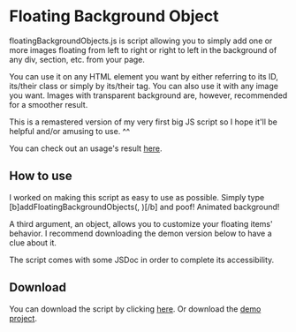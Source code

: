 # Floating Background Object

floatingBackgroundObjects.js is script allowing you to simply add one or more images floating from left to right or right to left in the background of any div, section, etc. from your page.

You can use it on any HTML element you want by either referring to its ID, its/their class or simply by its/their tag.
You can also use it with any image you want. Images with transparent background are, however, recommended for a smoother result.

This is a remastered version of my very first big JS script so I hope it'll be helpful and/or amusing to use. ^^

You can check out an usage's result [here](https://naorimsenchai.github.io/floatingBackgroundObjects/).

## How to use

I worked on making this script as easy to use as possible.
Simply type [b]addFloatingBackgroundObjects(<your html tag>, <your image path>)[/b] and poof! Animated background!
  
A third argument, an object, allows you to customize your floating items' behavior.
I recommend downloading the demon version below to have a clue about it.

The script comes with some JSDoc in order to complete its accessibility.

## Download

You can download the script by clicking [here](https://raw.githubusercontent.com/NaorimSenchai/floatingBackgroundObjects/master/js/floatingBackgroundObjects.js).
Or download the [demo project](https://github.com//NaorimSenchai/floatingBackgroundObjects/archive/refs/heads/master.zip).
